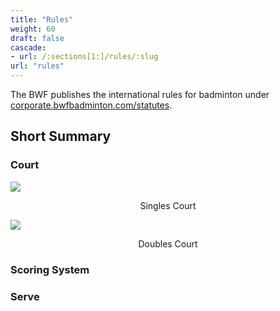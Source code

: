 ```yaml
---
title: "Rules"
weight: 60
draft: false
cascade:
- url: /:sections[1:]/rules/:slug
url: "rules"
---
```


The BWF publishes the international rules for badminton under
[corporate.bwfbadminton.com/statutes](https://corporate.bwfbadminton.com/statutes/).

## Short Summary

### Court

![](court-singles.png)
<div style="text-align: center;">Singles Court</div>

![](court-doubles.png)
<div style="text-align: center;">Doubles Court</div>

### Scoring System

### Serve
